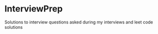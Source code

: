 # InterviewPrep
Solutions to interview questions asked during my interviews and leet code solutions
